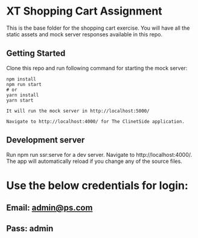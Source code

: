 # XT Shopping Cart Assignment

This is the base folder for the shopping cart exercise. You will have all the static assets and mock server responses available in this repo.

## Getting Started

Clone this repo and run following command for starting the mock server:

```
npm install
npm run start
# or
yarn install
yarn start

It will run the mock server in http://localhost:5000/

Navigate to http://localhost:4000/ for The ClinetSide application.

```

## Development server

Run npm run ssr:serve for a dev server. Navigate to http://localhost:4000/. The app will automatically reload if you change any of the source files.

# Use the below credentials for login:

## Email: admin@ps.com

## Pass: admin
